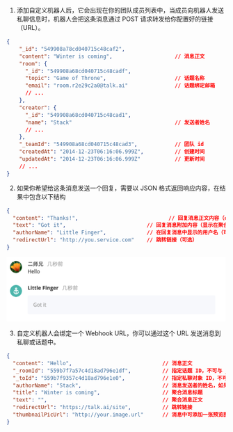 1. 添加自定义机器人后，它会出现在你的团队成员列表中，当成员向机器人发送私聊信息时，机器人会把这条消息通过 POST 请求转发给你配置好的链接（URL）。

  ```json
  {
      "_id": "549908a78cd040715c48caf2",
      "content": "Winter is coming",                    // 消息正文
      "room": {
        "_id": "549908a68cd040715c48cadf",
        "topic": "Game of Throne",                      // 话题名称
        "email": "room.r2e29c2a0@talk.ai"               // 话题绑定邮箱
        // ...
      },
      "creator": {
        "_id": "549908a68cd040715c48cad1",
        "name": "Stack"                                 // 发送者姓名
        // ...
      },
      "_teamId": "549908a68cd040715c48cad3",            // 团队 id
      "createdAt": "2014-12-23T06:16:06.999Z",          // 创建时间
      "updatedAt": "2014-12-23T06:16:06.999Z"           // 更新时间
      // ...
  }
  ```

2. 如果你希望给这条消息发送一个回复，需要以 JSON 格式返回响应内容，在结果中包含以下结构

  ```json
  {
    "content": "Thanks!",                             // 回复消息正文内容（content 与 text 至少有一个参数不为空）
    "text": "Got it",                          // 回复消息附加内容（显示在聚合消息的区域中）
    "authorName": "Little Finger",             // 在回复消息中显示的用户名（可选）
    "redirectUrl": "http://you.service.com"    // 跳转链接（可选）
  }
  ```

  ![](/images/inte-guide/sample-outgoing-1.png)

3. 自定义机器人会绑定一个 Webhook URL，你可以通过这个 URL 发送消息到私聊或话题中。

  ```json
  {
    "content": "Hello",                             // 消息正文
    "_roomId": "559b7f7a57c4d18ad796e1df",          // 指定话题 ID，不可与 _toId 同时存在
    "_toId": "559b7f9357c4d18ad796e1e0",            // 指定私聊对象 ID，不可与 _roomId 同时存在。如果 _roomId 和 _toId 都不存在，消息会自动发送到团队公告板中
    "authorName": "Stack",                          // 消息发送者的姓名，如果留空将显示为机器人的名字
    "title": "Winter is coming",                    // 聚合消息标题
    "text": "",                                     // 聚合消息正文
    "redirectUrl": "https://talk.ai/site",          // 跳转链接
    "thumbnailPicUrl": "http://your.image.url"      // 消息中可添加一张预览图片
  }
  ```
